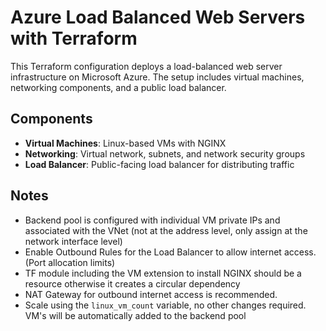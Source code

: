# Azure Load Balanced Web Servers with Terraform

This Terraform configuration deploys a load-balanced web server infrastructure on Microsoft Azure. The setup includes virtual machines, networking components, and a public load balancer.

## Components

- **Virtual Machines**: Linux-based VMs with NGINX
- **Networking**: Virtual network, subnets, and network security groups
- **Load Balancer**: Public-facing load balancer for distributing traffic

## Notes
- Backend pool is configured with individual VM private IPs and associated with the VNet (not at the address level, only assign at the network interface level)
- Enable Outbound Rules for the Load Balancer to allow internet access.(Port allocation limits)
- TF module including the VM extension to install NGINX should be a resource otherwise it creates a circular dependency
- NAT Gateway for outbound internet access is recommended. 
- Scale using the `linux_vm_count` variable, no other changes required. VM's will be automatically added to the backend pool